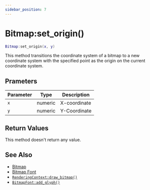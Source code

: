 ```yaml
---
sidebar_position: 7
---
```


# Bitmap:set_origin()
```lua
Bitmap:set_origin(x, y)
```
This method transitions the coordinate system of a bitmap to a new coordinate system with the specified point as the origin on the current coordinate system.

## Prameters
|Parameter|Type|Description|
|-|-|-|
|`x`|numeric|X-coordinate|
|`y`|numeric|Y-Coordinate|


## Return Values
This method doesn't return any value.

## See Also
- [Bitmap](/guide/graphics#bitmap)
- [Bitmap Font](/guide/graphics#bitmap-font)
- [`RenderingContext:draw_bitmap()`](/libs/graphics/RenderingContext/RenderingContext-draw_bitmap)
- [`BitmapFont:add_glyph()`](/libs/graphics/BitmapFont/BitmapFont-add_glyph)
